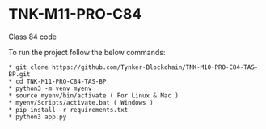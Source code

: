 # TNK-M11-PRO-C84

Class 84 code

To run the project follow the below commands:

```
* git clone https://github.com/Tynker-Blockchain/TNK-M10-PRO-C84-TAS-BP.git
* cd TNK-M11-PRO-C84-TAS-BP
* python3 -m venv myenv
* source myenv/bin/activate ( For Linux & Mac )
* myenv/Scripts/activate.bat ( Windows )
* pip install -r requirements.txt
* python3 app.py
```
